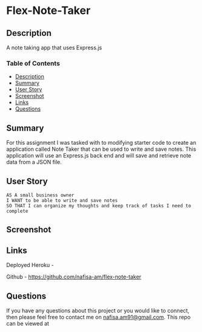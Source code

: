 # Flex-Note-Taker

## Description 

A note taking app that uses Express.js


### Table of Contents

- [Description](#description)
- [Summary](#summary)
- [User Story](#user-story)
- [Screenshot](#screenshot)
- [Links](#links)
- [Questions](#questions)


## Summary

For this assignment I was tasked with to modifying starter code to create an application called Note Taker that can be used to write and save notes. This application will use an Express.js back end and will save and retrieve note data from a JSON file.



## User Story 
```
AS A small business owner
I WANT to be able to write and save notes
SO THAT I can organize my thoughts and keep track of tasks I need to complete
```

## Screenshot


## Links 

Deployed Heroku - 

Github - https://github.com/nafisa-am/flex-note-taker


## Questions

If you have any questions about this project or you would like to connect, then please feel free to contact me on nafisa.am91@gmail.com. This repo can be viewed at